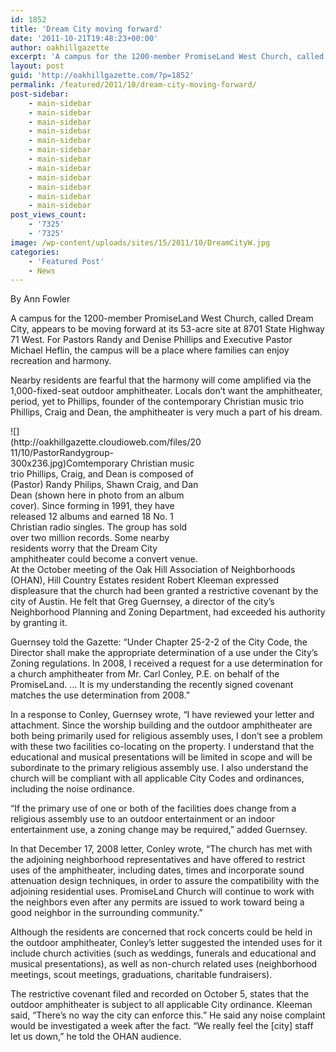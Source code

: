 ```yaml
---
id: 1852
title: 'Dream City moving forward'
date: '2011-10-21T19:48:23+00:00'
author: oakhillgazette
excerpt: 'A campus for the 1200-member PromiseLand West Church, called Dream City, appears to be moving forward at its 53-acre site at 8701 State Highway 71 West. For Pastors Randy and Denise Phillips and Executive Pastor Michael Heflin, the campus will be a place where families can enjoy recreation and harmony.'
layout: post
guid: 'http://oakhillgazette.com/?p=1852'
permalink: /featured/2011/10/dream-city-moving-forward/
post-sidebar:
    - main-sidebar
    - main-sidebar
    - main-sidebar
    - main-sidebar
    - main-sidebar
    - main-sidebar
    - main-sidebar
    - main-sidebar
    - main-sidebar
    - main-sidebar
    - main-sidebar
    - main-sidebar
post_views_count:
    - '7325'
    - '7325'
image: /wp-content/uploads/sites/15/2011/10/DreamCityW.jpg
categories:
    - 'Featured Post'
    - News
---
```


By Ann Fowler

A campus for the 1200-member PromiseLand West Church, called Dream City, appears to be moving forward at its 53-acre site at 8701 State Highway 71 West. For Pastors Randy and Denise Phillips and Executive Pastor Michael Heflin, the campus will be a place where families can enjoy recreation and harmony.

Nearby residents are fearful that the harmony will come amplified via the 1,000-fixed-seat outdoor amphitheater. Locals don’t want the amphitheater, period, yet to Phillips, founder of the contemporary Christian music trio Phillips, Craig and Dean, the amphitheater is very much a part of his dream.

<div class="wp-caption alignright" id="attachment_1853" style="width: 310px">![](http://oakhillgazette.cloudioweb.com/files/2011/10/PastorRandygroup-300x236.jpg)Comtemporary Christian music trio Phillips, Craig, and Dean is composed of (Pastor) Randy Philips, Shawn Craig, and Dan Dean (shown here in photo from an album cover). Since forming in 1991, they have released 12 albums and earned 18 No. 1 Christian radio singles. The group has sold over two million records. Some nearby residents worry that the Dream City amphitheater could become a convert venue.

</div>At the October meeting of the Oak Hill Association of Neighborhoods (OHAN), Hill Country Estates resident Robert Kleeman expressed displeasure that the church had been granted a restrictive covenant by the city of Austin. He felt that Greg Guernsey, a director of the city’s Neighborhood Planning and Zoning Department, had exceeded his authority by granting it.

Guernsey told the Gazette: “Under Chapter 25-2-2 of the City Code, the Director shall make the appropriate determination of a use under the City’s Zoning regulations. In 2008, I received a request for a use determination for a church amphitheater from Mr. Carl Conley, P.E. on behalf of the PromiseLand. … It is my understanding the recently signed covenant matches the use determination from 2008.”

In a response to Conley, Guernsey wrote, “I have reviewed your letter and attachment. Since the worship building and the outdoor amphitheater are both being primarily used for religious assembly uses, I don’t see a problem with these two facilities co-locating on the property. I understand that the educational and musical presentations will be limited in scope and will be subordinate to the primary religious assembly use. I also understand the church will be compliant with all applicable City Codes and ordinances, including the noise ordinance.

“If the primary use of one or both of the facilities does change from a religious assembly use to an outdoor entertainment or an indoor entertainment use, a zoning change may be required,” added Guernsey.

In that December 17, 2008 letter, Conley wrote, “The church has met with the adjoining neighborhood representatives and have offered to restrict uses of the amphitheater, including dates, times and incorporate sound attenuation design techniques, in order to assure the compatibility with the adjoining residential uses. PromiseLand Church will continue to work with the neighbors even after any permits are issued to work toward being a good neighbor in the surrounding community.”

Although the residents are concerned that rock concerts could be held in the outdoor amphitheater, Conley’s letter suggested the intended uses for it include church activities (such as weddings, funerals and educational and musical presentations), as well as non-church related uses (neighborhood meetings, scout meetings, graduations, charitable fundraisers).

The restrictive covenant filed and recorded on October 5, states that the outdoor amphitheater is subject to all applicable City ordinance. Kleeman said, “There’s no way the city can enforce this.” He said any noise complaint would be investigated a week after the fact. “We really feel the \[city\] staff let us down,” he told the OHAN audience.